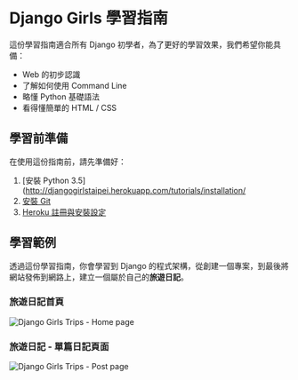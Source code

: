 # Django Girls 學習指南


這份學習指南適合所有 Django 初學者，為了更好的學習效果，我們希望你能具備：
- Web 的初步認識
- 了解如何使用 Command Line
- 略懂 Python 基礎語法
- 看得懂簡單的 HTML / CSS


## 學習前準備
在使用這份指南前，請先準備好：
1. [安裝 Python 3.5](http://djangogirlstaipei.herokuapp.com/tutorials/installation/
2. [安裝 Git](http://djangogirlstaipei.herokuapp.com/tutorials/installation/)
3. [Heroku 註冊與安裝設定](http://djangogirlstaipei.herokuapp.com/tutorials/setting-up-heroku/)

## 學習範例

透過這份學習指南，你會學習到 Django 的程式架構，從創建一個專案，到最後將網站發佈到網路上，建立一個屬於自己的**旅遊日記**。

### 旅遊日記首頁

![Django Girls Trips - Home page](./images/djangogirlstrips-home.png)

### 旅遊日記 - 單篇日記頁面

![Django Girls Trips - Post page](./images/djangogirlstrips-post.png)
